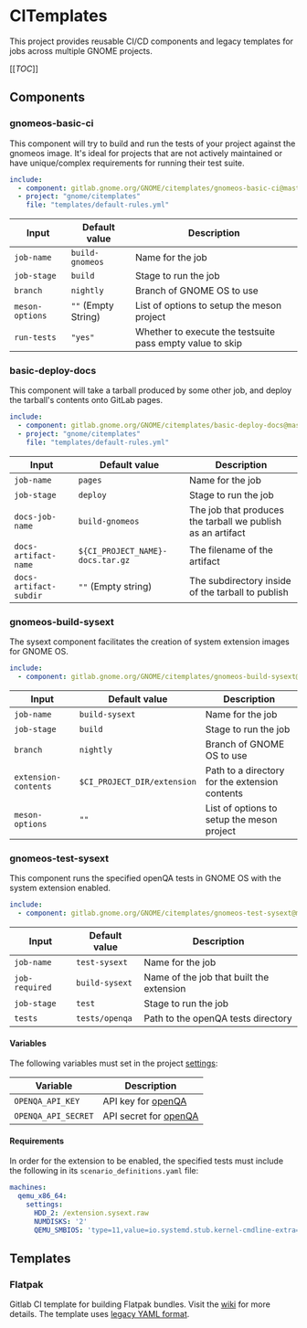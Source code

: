 # CITemplates

This project provides reusable CI/CD components and legacy templates for jobs across multiple GNOME projects.

[[_TOC_]]

## Components

### gnomeos-basic-ci

This component will try to build and run the tests of your project against the gnomeos image. It's ideal for projects that are not actively maintained or
have unique/complex requirements for running their test suite.

```yaml
include:
  - component: gitlab.gnome.org/GNOME/citemplates/gnomeos-basic-ci@master
  - project: "gnome/citemplates"
    file: "templates/default-rules.yml"
```

| Input                | Default value                | Description                                                         |
| -------------------- | ---------------------------- | ------------------------------------------------------------------- |
| `job-name`           |  `build-gnomeos`             | Name for the job                                                    |
| `job-stage`          |  `build`                     | Stage to run the job                                                |
| `branch`             |  `nightly`                   | Branch of GNOME OS to use                                           |
| `meson-options`      |  `""` (Empty String)         | List of options to setup the meson project                          |
| `run-tests`          |  `"yes"`                     | Whether to execute the testsuite pass empty value to skip           |

### basic-deploy-docs

This component will take a tarball produced by some other job, and deploy the tarball's contents onto GitLab pages.

```yaml
include:
  - component: gitlab.gnome.org/GNOME/citemplates/basic-deploy-docs@master
  - project: "gnome/citemplates"
    file: "templates/default-rules.yml"
```

| Input                  | Default value                     | Description                                                         |
| ---------------------- | --------------------------------- | ------------------------------------------------------------------- |
| `job-name`             |  `pages`                          | Name for the job                                                    |
| `job-stage`            |  `deploy`                         | Stage to run the job                                                |
| `docs-job-name`        |  `build-gnomeos`                  | The job that produces the tarball we publish as an artifact         |
| `docs-artifact-name`   |  `${CI_PROJECT_NAME}-docs.tar.gz` | The filename of the artifact                                        |
| `docs-artifact-subdir` |  `""` (Empty string)              | The subdirectory inside of the tarball to publish                   |

### gnomeos-build-sysext

The sysext component facilitates the creation of system extension images for GNOME OS.

```yaml
include:
  - component: gitlab.gnome.org/GNOME/citemplates/gnomeos-build-sysext@master
```

| Input                | Default value                | Description                                                         |
| -------------------- | ---------------------------- | ------------------------------------------------------------------- |
| `job-name`           |  `build-sysext`              | Name for the job                                                    |
| `job-stage`          |  `build`                     | Stage to run the job                                                |
| `branch`             |  `nightly`                   | Branch of GNOME OS to use                                           |
| `extension-contents` |  `$CI_PROJECT_DIR/extension` | Path to a directory for the extension contents                      |
| `meson-options`      |  `""`                        | List of options to setup the meson project                          |

### gnomeos-test-sysext

This component runs the specified openQA tests in GNOME OS with the system extension enabled.

```yaml
include:
  - component: gitlab.gnome.org/GNOME/citemplates/gnomeos-test-sysext@master
```

| Input          | Default value                | Description                              |
| -------------- | ---------------------------- | ---------------------------------------- |
| `job-name`     |  `test-sysext`               | Name for the job                         |
| `job-required` |  `build-sysext`              | Name of the job that built the extension |
| `job-stage`    |  `test`                      | Stage to run the job                     |
| `tests`        |  `tests/openqa`              | Path to the openQA tests directory       |

#### Variables

The following variables must set in the project [settings](https://docs.gitlab.com/ee/ci/variables/#define-a-cicd-variable-in-the-ui):

| Variable            | Description                                          |
| ------------------- | -----------------------------------------------------|
| `OPENQA_API_KEY`    | API key for [openQA](https://openqa.gnome.org/)      |
| `OPENQA_API_SECRET` | API secret for [openQA](https://openqa.gnome.org/)   |

#### Requirements

In order for the extension to be enabled, the specified tests must include the following in its `scenario_definitions.yaml` file:

```yaml
machines:
  qemu_x86_64:
    settings:
      HDD_2: /extension.sysext.raw
      NUMDISKS: '2'
      QEMU_SMBIOS: 'type=11,value=io.systemd.stub.kernel-cmdline-extra=systemd.mount-extra=/dev/vdb:/var/lib/extensions/extension'
```

## Templates

### Flatpak

Gitlab CI template for building Flatpak bundles. Visit the [wiki](https://gitlab.gnome.org/GNOME/Initiatives/-/wikis/DevOps-with-Flatpak) for more details. The template uses [legacy YAML format](https://docs.gitlab.com/ee/development/cicd/templates.html).
